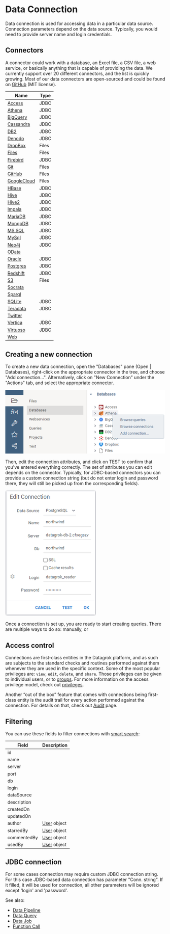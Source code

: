 <!-- TITLE: Data Connection -->
<!-- SUBTITLE: -->

# Data Connection

Data connection is used for accessing data in a particular data source. 
Connection parameters depend on the data source. Typically, you would need to provide 
server name and login credentials.

## Connectors

A connector could work with a database, an Excel file, a CSV file, a web service, or basically 
anything that is capable of providing the data. We currently support over 20 different 
connectors, and the list is quickly growing. Most of our data connectors are open-sourced and could be found on 
[GitHub](https://github.com/datagrok-ai/public/tree/master/connectors) (MIT license).

| Name                                     | Type  |
|------------------------------------------|-------|
| [Access](connectors/access.md)           | JDBC  |
| [Athena](connectors/athena.md)           | JDBC  |
| [BigQuery](connectors/bigquery.md)       | JDBC  |
| [Cassandra](connectors/cassandra.md)     | JDBC  |
| [DB2](connectors/db2.md)                 | JDBC  |
| [Denodo](connectors/denodo.md)           | JDBC  |
| [DropBox](connectors/dropbox.md)         | Files |
| [Files](connectors/files.md)             | Files |
| [Firebird](connectors/firebird.md)       | JDBC  |
| [Git](connectors/git.md)                 | Files |
| [GitHub](connectors/github.md)           | Files |
| [GoogleCloud](connectors/googlecloud.md) | Files |
| [HBase](connectors/hbase.md)             | JDBC  |
| [Hive](connectors/hive.md)               | JDBC  |
| [Hive2](connectors/hive2.md)             | JDBC  |
| [Impala](connectors/impala.md)           | JDBC  |
| [MariaDB](connectors/mariadb.md)         | JDBC  |
| [MongoDB](connectors/mssql.md)           | JDBC  |
| [MS SQL](connectors/mongodb.md)          | JDBC  |
| [MySql](connectors/mysql.md)             | JDBC  |
| [Neo4j](connectors/neo4j.md)             | JDBC  |
| [OData](connectors/odata.md)             |       |
| [Oracle](connectors/oracle.md)           | JDBC  |
| [Postgres](connectors/postgres.md)       | JDBC  |
| [Redshift](connectors/postgres.md)       | JDBC  |
| [S3](connectors/s3.md)                   | Files |
| [Socrata](connectors/socrata.md)         |       |
| [Sparql](connectors/sparql.md)           |       |
| [SQLite](connectors/sqlite.md)           | JDBC  |
| [Teradata](connectors/teradata.md)       | JDBC  |
| [Twitter](connectors/twitter.md)         |       |
| [Vertica](connectors/vertica.md)         | JDBC  |
| [Virtuoso](connectors/virtuoso.md)       | JDBC  |
| [Web](connectors/web.md)                 |       |


## Creating a new connection

To create a new data connection, open the "Databases" pane (Open | Databases), right-click on the appropriate 
connector in the tree, and choose "Add connection...". Alternatively, click on "New Connection" under the
"Actions" tab, and select the appropriate connector.

![](data-connection-tree.png)

Then, edit the connection attributes, and click on TEST to confirm that you've entered everything
correctly. The set of attributes you can edit depends on the connector. Typically, for JDBC-based connectors
you can provide a custom connection string (but do not enter login and password there, they will still
be picked up from the corresponding fields).   

![](data-connection-create.png)
        
Once a connection is set up, you are ready to start creating queries. There are multiple ways to 
do so: manually, or         
        
## Access control

Connections are first-class entities in the Datagrok platform, and as such are subjects to the standard 
checks and routines performed against them whenever they are used in the specific context. Some of the 
most popular privileges are: `view`, `edit`, `delete`, and `share`. 
Those privileges can be given to individual users, or to [groups](../govern/group.md).
For more information on the access privilege model, check out [privileges](../govern/security.md#privileges).

Another “out of the box” feature that comes with connections being first-class entity is the audit trail for 
every action performed against the connection. For details on that, check out [Audit](../govern/audit.md) page.

## Filtering

You can use these fields to filter connections with [smart search](../overview/smart-search.md):

| Field       | Description                                 |
|-------------|---------------------------------------------|
| id          |                                             |
| name        |                                             |
| server      |                                             |
| port        |                                             |
| db          |                                             |
| login       |                                             |
| dataSource  |                                             |
| description |                                             |
| createdOn   |                                             |
| updatedOn   |                                             |
| author      | [User](../govern/user.md) object            |
| starredBy   | [User](../govern/user.md) object            |
| commentedBy | [User](../govern/user.md) object            |
| usedBy      | [User](../govern/user.md) object            |

## JDBC connection

For some cases connection may require custom JDBC connection string. For this case JDBC-based data connection has 
parameter "Conn. string". If it filled, it will be used for connection, all other parameters will be ignored except 
'login' and 'password'.  

See also:

* [Data Pipeline](data-pipeline.md)
* [Data Query](data-query.md)
* [Data Job](data-job.md)
* [Function Call](../overview/functions/function-call.md)
